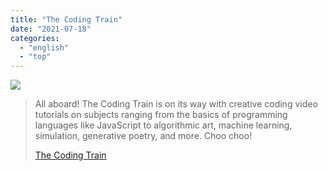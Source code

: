 ```yaml
---
title: "The Coding Train"
date: "2021-07-18"
categories:
  - "english"
  - "top"
---
```


![](https://yt3.ggpht.com/ytc/AKedOLSZ-uAlzBaruq8zYelLlhIDzBpd58S6FE2ejMec-A=s176-c-k-c0x00ffffff-no-rj)

> All aboard! The Coding Train is on its way with creative coding video tutorials on subjects ranging from the basics of programming languages like JavaScript to algorithmic art, machine learning, simulation, generative poetry, and more. Choo choo!
>
> [The Coding Train](https://www.youtube.com/c/TheCodingTrain/playlists)

